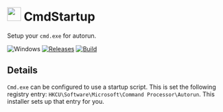 <!-- ![Icon](CmdStartup.ico) CmdStartup -->
<img src="CmdStartup.ico" width=32/> CmdStartup
==========

Setup your `cmd.exe` for autorun.

![Windows](https://img.shields.io/badge/platform-Windows-blue.svg)
[![Releases](https://img.shields.io/github/release/RadAd/CmdStartup.svg)](https://github.com/RadAd/CmdStartup/releases/latest)
[![Build](https://img.shields.io/appveyor/ci/RadAd/CmdStartup.svg)](https://ci.appveyor.com/project/RadAd/CmdStartup)

Details
-------

`Cmd.exe` can be configured to use a startup script. This is set the following registry entry:
`HKCU\Software\Microsoft\Command Processor\Autorun`. This installer sets up that entry for you.
